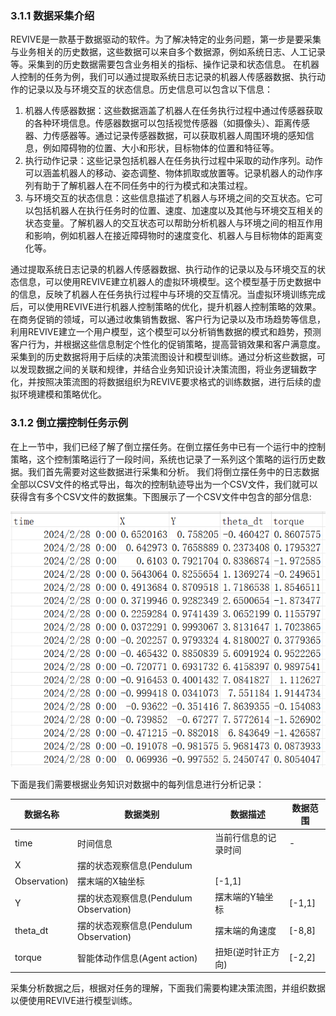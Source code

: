 ### 3.1.1 数据采集介绍
REVIVE是一款基于数据驱动的软件。为了解决特定的业务问题，第一步是要采集与业务相关的历史数据，这些数据可以来自多个数据源，例如系统日志、人工记录等。采集到的历史数据需要包含业务相关的指标、操作记录和状态信息。
在机器人控制的任务为例，我们可以通过提取系统日志记录的机器人传感器数据、执行动作的记录以及与环境交互的状态信息。历史信息可以包含以下信息：

1. 机器人传感器数据：这些数据涵盖了机器人在任务执行过程中通过传感器获取的各种环境信息。传感器数据可以包括视觉传感器（如摄像头）、距离传感器、力传感器等。通过记录传感器数据，可以获取机器人周围环境的感知信息，例如障碍物的位置、大小和形状，目标物体的位置和特征等。
2. 执行动作记录：这些记录包括机器人在任务执行过程中采取的动作序列。动作可以涵盖机器人的移动、姿态调整、物体抓取或放置等。记录机器人的动作序列有助于了解机器人在不同任务中的行为模式和决策过程。
3. 与环境交互的状态信息：这些信息描述了机器人与环境之间的交互状态。它可以包括机器人在执行任务时的位置、速度、加速度以及其他与环境交互相关的状态变量。了解机器人的交互状态可以帮助分析机器人与环境之间的相互作用和影响，例如机器人在接近障碍物时的速度变化、机器人与目标物体的距离变化等。

通过提取系统日志记录的机器人传感器数据、执行动作的记录以及与环境交互的状态信息，可以使用REVIVE建立机器人的虚拟环境模型。这个模型基于历史数据中的信息，反映了机器人在任务执行过程中与环境的交互情况。当虚拟环境训练完成后，可以使用REVIVE进行机器人控制策略的优化，提升机器人控制策略的效果。
在商务促销的领域，可以通过收集销售数据、客户行为记录以及市场趋势等信息，利用REVIVE建立一个用户模型，这个模型可以分析销售数据的模式和趋势，预测客户行为，并根据这些信息制定个性化的促销策略，提高营销效果和客户满意度。
采集到的历史数据将用于后续的决策流图设计和模型训练。通过分析这些数据，可以发现数据之间的关联和规律，并结合业务知识设计决策流图，将业务逻辑数字化，并按照决策流图的将数据组织为REVIVE要求格式的训练数据，进行后续的虚拟环境建模和策略优化。
### 3.1.2 倒立摆控制任务示例
在上一节中，我们已经了解了倒立摆任务。在倒立摆任务中已有一个运行中的控制策略，这个控制策略运行了一段时间，系统也记录了一系列这个策略的运行历史数据。我们首先需要对这些数据进行采集和分析。
我们将倒立摆任务中的日志数据全部以CSV文件的格式导出，每次的控制轨迹导出为一个CSV文件，我们就可以获得含有多个CSV文件的数据集。下图展示了一个CSV文件中包含的部分信息:

![](../assets/3.1-0.png)

下面是我们需要根据业务知识对数据中的每列信息进行分析记录：

| **数据名称** | **数据类别** | **数据描述** | **数据范围** |
| --- | --- | --- | --- |
| time | 时间信息 | 当前行信息的记录时间 | - |
| X | 摆的状态观察信息(Pendulum 
Observation) | 摆末端的X轴坐标 | [-1,1] |
| Y | 摆的状态观察信息(Pendulum Observation) | 摆末端的Y轴坐标 | [-1,1] |
| theta_dt | 摆的状态观察信息(Pendulum Observation) | 摆末端的角速度 | [-8,8] |
| torque | 智能体动作信息(Agent action) | 扭矩(逆时针正方向) | [-2,2] |

采集分析数据之后，根据对任务的理解，下面我们需要构建决策流图，并组织数据以便使用REVIVE进行模型训练。

